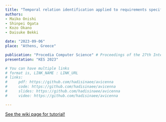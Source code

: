 ```yaml
---
title: "Temporal relation identification applied to requirements specifications towards more efficient software development"
authors:
- Maiko Onishi
- Shinpei Ogata
- Kozo Okano
- Daisuke Bekki

date: "2023-09-06"
place: "Athens, Greece"

publication: "Procedia Computer Science" # Proceedings of the 27th International Conference on Knowledge-Based and Intelligent Information & Engineering Systems"
presentation: "KES 2023"

# You can have multiple links
# format is, LINK_NAME : LINK_URL
# links:
#     pdf: https://github.com/hadisinaee/avicenna
#     code: https://github.com/hadisinaee/avicenna
#     slides: https://github.com/hadisinaee/avicenna
#     video: https://github.com/hadisinaee/avicenna

---
```



[See the wiki page for tutorial!](https://github.com/hadisinaee/avicenna/wiki)